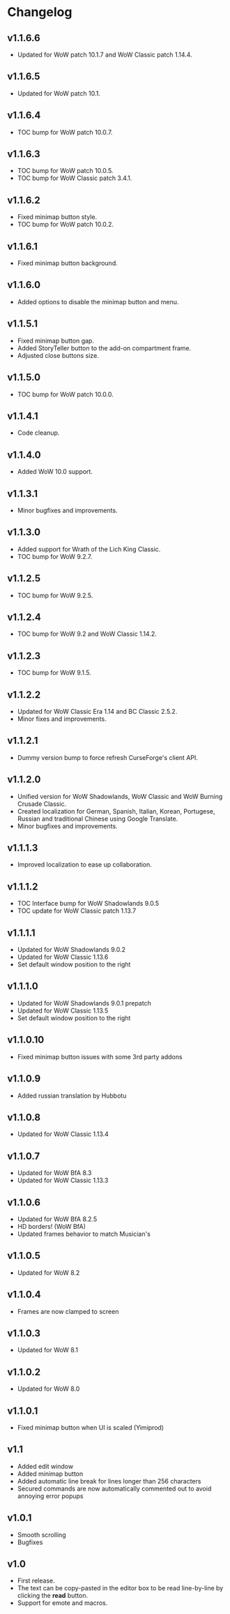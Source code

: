 Changelog
=========

v1.1.6.6
--------
* Updated for WoW patch 10.1.7 and WoW Classic patch 1.14.4.

v1.1.6.5
--------
* Updated for WoW patch 10.1.

v1.1.6.4
--------
* TOC bump for WoW patch 10.0.7.

v1.1.6.3
--------
* TOC bump for WoW patch 10.0.5.
* TOC bump for WoW Classic patch 3.4.1.

v1.1.6.2
--------
* Fixed minimap button style.
* TOC bump for WoW patch 10.0.2.

v1.1.6.1
--------
* Fixed minimap button background.

v1.1.6.0
--------
* Added options to disable the minimap button and menu.

v1.1.5.1
--------
* Fixed minimap button gap.
* Added StoryTeller button to the add-on compartment frame.
* Adjusted close buttons size.

v1.1.5.0
--------
* TOC bump for WoW patch 10.0.0.

v1.1.4.1
--------
* Code cleanup.

v1.1.4.0
--------
* Added WoW 10.0 support.

v1.1.3.1
--------
* Minor bugfixes and improvements.

v1.1.3.0
--------
* Added support for Wrath of the Lich King Classic.
* TOC bump for WoW 9.2.7.

v1.1.2.5
--------
* TOC bump for WoW 9.2.5.

v1.1.2.4
--------
* TOC bump for WoW 9.2 and WoW Classic 1.14.2.

v1.1.2.3
--------
* TOC bump for WoW 9.1.5.

v1.1.2.2
--------
* Updated for WoW Classic Era 1.14 and BC Classic 2.5.2.
* Minor fixes and improvements.

v1.1.2.1
--------
* Dummy version bump to force refresh CurseForge's client API.

v1.1.2.0
--------
* Unified version for WoW Shadowlands, WoW Classic and WoW Burning Crusade Classic.
* Created localization for German, Spanish, Italian, Korean, Portugese, Russian and traditional Chinese using Google Translate.
* Minor bugfixes and improvements.

v1.1.1.3
--------
* Improved localization to ease up collaboration.

v1.1.1.2
--------
* TOC Interface bump for WoW Shadowlands 9.0.5
* TOC update for WoW Classic patch 1.13.7

v1.1.1.1
--------
* Updated for WoW Shadowlands 9.0.2
* Updated for WoW Classic 1.13.6
* Set default window position to the right

v1.1.1.0
--------
* Updated for WoW Shadowlands 9.0.1 prepatch
* Updated for WoW Classic 1.13.5
* Set default window position to the right

v1.1.0.10
---------
* Fixed minimap button issues with some 3rd party addons

v1.1.0.9
--------
* Added russian translation by Hubbotu

v1.1.0.8
--------
* Updated for WoW Classic 1.13.4

v1.1.0.7
--------
* Updated for WoW BfA 8.3
* Updated for WoW Classic 1.13.3

v1.1.0.6
--------
* Updated for WoW BfA 8.2.5
* HD borders! (WoW BfA)
* Updated frames behavior to match Musician's

v1.1.0.5
--------
* Updated for WoW 8.2

v1.1.0.4
--------
* Frames are now clamped to screen

v1.1.0.3
--------
* Updated for WoW 8.1

v1.1.0.2
--------
* Updated for WoW 8.0

v1.1.0.1
--------
* Fixed minimap button when UI is scaled (Yimiprod)

v1.1
----
* Added edit window
* Added minimap button
* Added automatic line break for lines longer than 256 characters
* Secured commands are now automatically commented out to avoid annoying error popups

v1.0.1
------
* Smooth scrolling
* Bugfixes

v1.0
----
* First release.
* The text can be copy-pasted in the editor box to be read line-by-line by clicking the **read** button.
* Support for emote and macros.